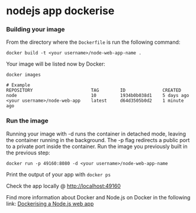 # nodejs app dockerise

### Building your image
From the directory where the `Dockerfile` is run the following command:

```
docker build -t <your username>/node-web-app-name .
```

Your image will be listed now by Docker:

```
docker images

# Example
REPOSITORY                      TAG        ID              CREATED
node                            10         1934b0b038d1    5 days ago
<your username>/node-web-app    latest     d64d3505b0d2    1 minute ago
```

### Run the image
Running your image with -d runs the container in detached mode, leaving the container running in the background. 
The -p flag redirects a public port to a private port inside the container. 
Run the image you previously built in the previous step:

```
docker run -p 49160:8080 -d <your username>/node-web-app-name
```

Print the output of your app with `docker ps`

Check the app locally @ [http://localhost:49160](http://localhost:49160)

Find more information about Docker and Node.js on Docker in the following link: 
[Dockerising a Node.js web app](https://nodejs.org/de/docs/guides/nodejs-docker-webapp/)